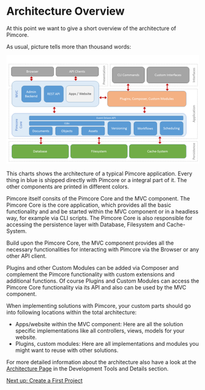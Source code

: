# Architecture Overview

At this point we want to give a short overview of the architecture of Pimcore. 

As usual, picture tells more than thousand words:  

![Pimcore Architekture](../img/architectural-chart.png) 

This charts shows the architecture of a typical Pimcore application. Every 
thing in blue is shipped directly with Pimcore or a integral part of it. 
The other components are printed in different colors.

Pimcore itself consits of the Pimcore Core and the MVC component. 
The Pimcore Core is the core application, which provides all the basic
functionality and and be started within the MVC component or in a headless way, for example via CLI scripts.
The Pimcore Core is also responsible for accessing the persistence layer with Database, Filesystem and Cache-System. 

Build upon the Pimcore Core, the MVC component provides all the necessary 
functionalities for interacting with Pimcore via the Browser or any other 
API client.
 
Plugins and other Custom Modules can be added via Composer and complement the
Pimcore functionality with custom extensions and additional functions. 
Of course Plugins and Custom Modules can access the Pimcore Core functionality 
via its API and also can be used by the MVC component. 

When implementing solutions with Pimcore, your custom parts should go into following locations within the
 total architecture: 

 * Apps/website within the MVC component: Here are all the solution specific implementations 
 like all controllers, views, models for your website. 
 * Plugins, custom modules: Here are all implementations and modules you might want to reuse 
 with other solutions. 
 
  
For more detailed information about the architecture also have a look at the
[Architecture Page](../09_Development_Tools_and_Details/01_Architecture_Overview.md)
in the Development Tools and Details section. 

[Next up: Create a First Project](./06_Create_A_First_Project.md)